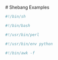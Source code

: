 # Shebang Examples
```bash
#!/bin/sh
```

```bash
#!/bin/bash
```

```bash
#!/usr/bin/perl
```

```bash
#!/usr/bin/env python
```

```bash
#!/bin/awk -f
```
